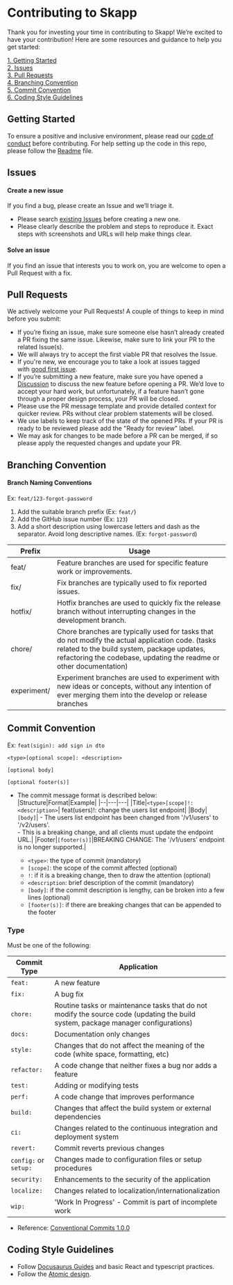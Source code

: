 # Contributing to Skapp

Thank you for investing your time in contributing to Skapp! We’re excited to have your contribution! Here are some resources and guidance to help you get started:

[1. Getting Started](#getting-started)\
[2. Issues](#issues)\
[3. Pull Requests](#pull-requests)\
[4. Branching Convention](#branching-convention)\
[5. Commit Convention](#commit-convention)\
[6. Coding Style Guidelines](#coding-style-guidelines)

## Getting Started

To ensure a positive and inclusive environment, please read our [code of conduct](https://github.com/SkappHQ/skapp-docs/blob/main/CODE_OF_CONDUCT.md) before contributing. For help setting up the code in this repo, please follow the [Readme](https://github.com/SkappHQ/skapp-docs/blob/main/README.md) file.

## Issues

#### Create a new issue
If you find a bug, please create an Issue and we’ll triage it.

- Please search [existing Issues](https://github.com/SkappHQ/skapp-docs/issues) before creating a new one.
- Please clearly describe the problem and steps to reproduce it. Exact steps with screenshots and URLs will help make things clear.

#### Solve an issue

If you find an issue that interests you to work on, you are welcome to open a Pull Request with a fix.

## Pull Requests

We actively welcome your Pull Requests! A couple of things to keep in mind before you submit:

- If you’re fixing an issue, make sure someone else hasn’t already created a PR fixing the same issue. Likewise, make sure to link your PR to the related Issue(s).
- We will always try to accept the first viable PR that resolves the Issue.
- If you're new, we encourage you to take a look at issues tagged with [good first issue](https://github.com/SkappHQ/skapp-docs/issues?q=is%3Aissue+is%3Aopen+label%3A%22good+first+issue%22).
- If you’re submitting a new feature, make sure you have opened a [Discussion](https://github.com/orgs/SkappHQ/discussions) to discuss the new feature before opening a PR. We’d love to accept your hard work, but unfortunately, if a feature hasn’t gone through a proper design process, your PR will be closed.
- Please use the PR message template and provide detailed context for quicker review. PRs without clear problem statements will be closed.
- We use labels to keep track of the state of the opened PRs. If your PR is ready to be reviewed please add the "Ready for review" label.
- We may ask for changes to be made before a PR can be merged, if so please apply the requested changes and update your PR.

## Branching Convention

#### Branch Naming Conventions

Ex: `feat/123-forgot-password`

1. Add the suitable branch prefix (Ex: `feat/`)
2. Add the GitHub issue number (Ex: `123`)
3. Add a short description using lowercase letters and dash as the separator. Avoid long descriptive names. (Ex: `forgot-password`)

| Prefix      | Usage                                                                                                                                                                                                                  |
| ----------- | ---------------------------------------------------------------------------------------------------------------------------------------------------------------------------------------------------------------------- |
| feat/       | Feature branches are used for specific feature work or improvements.                                               |
| fix/        | Fix branches are typically used to fix reported issues.                                                                                                                                                                |
| hotfix/     | Hotfix branches are used to quickly fix the release branch without interrupting changes in the development branch.                                                                                                     |
| chore/      | Chore branches are typically used for tasks that do not modify the actual application code. (tasks related to the build system, package updates, refactoring the codebase, updating the readme or other documentation) |
| experiment/ | Experiment branches are used to experiment with new ideas or concepts, without any intention of ever merging them into the develop or release branches                                                                 |



## Commit Convention

Ex: `feat(sigin): add sign in dto`

```
<type>[optional scope]: <description>

[optional body]

[optional footer(s)]
```
- The commit message format is described below:
  |Structure|Format|Example|
  |--|---|---|
  |Title|`<type>[scope]!: <description>`| feat(users)!: change the users list endpoint|
  |Body|`[body]`| - The users list endpoint has been changed from '/v1/users' to '/v2/users'. <br> - This is a breaking change, and all clients must update the endpoint URL.|
  |Footer|`[footer(s)]`|BREAKING CHANGE: The '/v1/users' endpoint is no longer supported.|

  - `<type>`: the type of commit (mandatory)
  - `[scope]`: the scope of the commit affected (optional)
  - `!`: if it is a breaking change, then to draw the attention (optional)
  - `<description`: brief description of the commit (mandatory)
  - `[body]`: if the commit description is lengthy, can be broken into a few lines (optional)
  - `[footer(s)]`: if there are breaking changes that can be appended to the footer

### Type

Must be one of the following:

|Commit Type|Application|
|--|--|
|`feat:`|A new feature|
|`fix:` |A bug fix|
|`chore:`|Routine tasks or maintenance tasks that do not modify the source code (updating the build system, package manager configurations)|
|`docs:`|Documentation only changes|
|`style:`| Changes that do not affect the meaning of the code (white space, formatting, etc)|
|`refactor:`|A code change that neither fixes a bug nor adds a feature|
|`test:`|Adding or modifying tests|
|`perf:`|A code change that improves performance|
|`build:`|Changes that affect the build system or external dependencies|
|`ci:`|Changes related to the continuous integration and deployment system|
|`revert:`| Commit reverts previous changes|
|`config:` or `setup:`| Changes made to configuration files or setup procedures|
|`security:`| Enhancements to the security of the application|
|`localize:`| Changes related to localization/internationalization|
|`wip:`| 'Work In Progress' - Commit is part of incomplete work|

- Reference: [Conventional Commits 1.0.0](https://www.conventionalcommits.org/en/v1.0.0)

## Coding Style Guidelines
- Follow [Docusaurus Guides](https://docusaurus.io/docs/category/guides) and basic React and typescript practices.
- Follow the [Atomic design](https://atomicdesign.bradfrost.com/).

